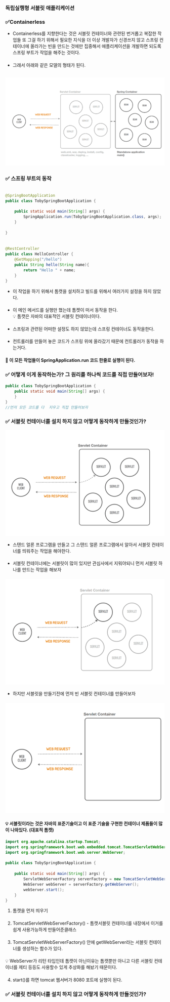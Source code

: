 ###  독립실행형 서블릿 애플리케이션

### ✅Containerless


- Containerless를 지향한다는 것은 서블릿 컨테이너와 관련된 번거롭고 복잡한 작업들 또 그걸 하기 위해서 필요한 지식을 더 이상 개발자가 신경쓰지 않고
 스프링 컨테이너에 올라가는 빈을 만드는 것에만 집중해서 애플리케이션을 개발하면 되도록 스프링 부트가 작업을 해주는 것이다.
####
- 그래서 아래와 같은 모델의 형태가 된다.
####
![img_4.png](Img/img_4.png)
---

### ✅ 스프링 부트의 동작

```java

@SpringBootApplication
public class TobySpringBootApplication {

    public static void main(String[] args) {
        SpringApplication.run(TobySpringBootApplication.class, args);
    }

}


@RestController
public class HelloController {
    @GetMapping("/hello")
    public String hello(String name){
        return "Hello " + name;
    }
}


```
- 이 작업을 하기 위해서 톰캣을 설치하고 빌드를 위해서 여러가지 설정을 하지 않았다.
####
- 이 메인 메서드를 실행만 했는데 톰켓이 떠서 동작을 한다.<br>
  💡 톰캣은 자바의 대표적인 서블릿 컨테이너이다.
####
- 스프링과 관련된 어떠한 설정도 하지 않았는데 스프링 컨테이너도 동작을한다.
####
- 컨트롤러를 만들어 놓은 코드가 스프링 위에 올라갔기 때문에 컨트롤러가 동작을 하는거다.
####
#### 📌 이 모든 작업들이 SpringApplication.run 코드 한줄로 실행이 된다.


### ✅ 어떻게 이게 동작하는가? 그 원리를 하나씩 코드를 직접 만들어보자!

```java
public class TobySpringBootApplication {
    public static void main(String[] args) {
    }
}
//먼저 모든 코드를 다  지우고 직접 만들어보자
```
### ✅ 서블릿 컨테이너를 설치 하지 않고 어떻게 동작하게 만들것인가?
![img_6.png](Img/img_6.png)

- 스탠드 얼론 프로그램을 만들고 그 스탠드 얼론 프로그램에서 알아서 서블릿 컨테이너를 띄워주는 작업을 해야한다.
####
- 서블릿 컨테이너에는 서블릿이 많이 있지만 관심사에서 지워야되니 먼저 서블릿 하나를 만드는 작업을 해보자
####
![img_7.png](Img/img_7.png)

- 하지만 서블릿을 만들기전에 먼저 빈 서블릿 컨테이너를 만들어보자
####
![img_8.png](Img/img_8.png)

#### 💡 서블릿이라는 것은 자바의 표준기술이고 이 표준 기술을 구현한 컨테이너 제품들이 많이 나와있다. (대표적 톰켓)

```java
import org.apache.catalina.startup.Tomcat;
import org.springframework.boot.web.embedded.tomcat.TomcatServletWebServerFactory;
import org.springframework.boot.web.server.WebServer;

public class TobySpringBootApplication {

    public static void main(String[] args) {
        ServletWebServerFactory serverFactory = new TomcatServletWebServerFactory();
        WebServer webServer = serverFactory.getWebServer();
        webServer.start();
    }
}
```
1. 톰캣을 먼저 띄우기
####
2. TomcatServletWebServerFactory() - 톰캣서블릿 컨테이너를 내장에서 이거를 쉽게 사용가능하게 만들어준클래스
####
3. TomcatServletWebServerFactory() 안에 getWebServer라는 서블릿 컨테이너를 생성하는 함수가 있다.
####
   💡 WebServer가 리턴 타입인데 톰캣이 아닌이유는 톰캣뿐만 아니고 다른 서블릿 컨테이너를 제티 등등도 사용할수 있게 추상화를 해놨기 때문이다.
####
4. start()를 하면 tomcat 웹서버가 8080 포트에 실행이 된다.


### ✅ 서블릿 컨테이너를 설치 하지 않고 어떻게 동작하게 만들것인가?